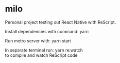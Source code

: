 # milo

Personal project testing out React Native with ReScript. 

Install dependencies with command:  yarn

Run metro server with:  yarn start

In separate terminal run:    yarn re:watch  
to compile and watch ReScript code
